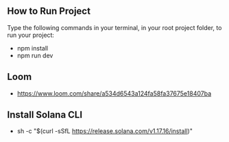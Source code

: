 ## How to Run Project

Type the following commands in your terminal, in your root project folder, to run your project:
- npm install
- npm run dev

## Loom
- https://www.loom.com/share/a534d6543a124fa58fa37675e18407ba

## Install Solana CLI
- sh -c "$(curl -sSfL https://release.solana.com/v1.17.16/install)"